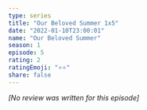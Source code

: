 ```yaml
---
type: series
title: "Our Beloved Summer 1x5"
date: "2022-01-10T23:00:01"
name: "Our Beloved Summer"
season: 1
episode: 5
rating: 2
ratingEmoji: "⭐️⭐️"
share: false
---
```


_[No review was written for this episode]_
